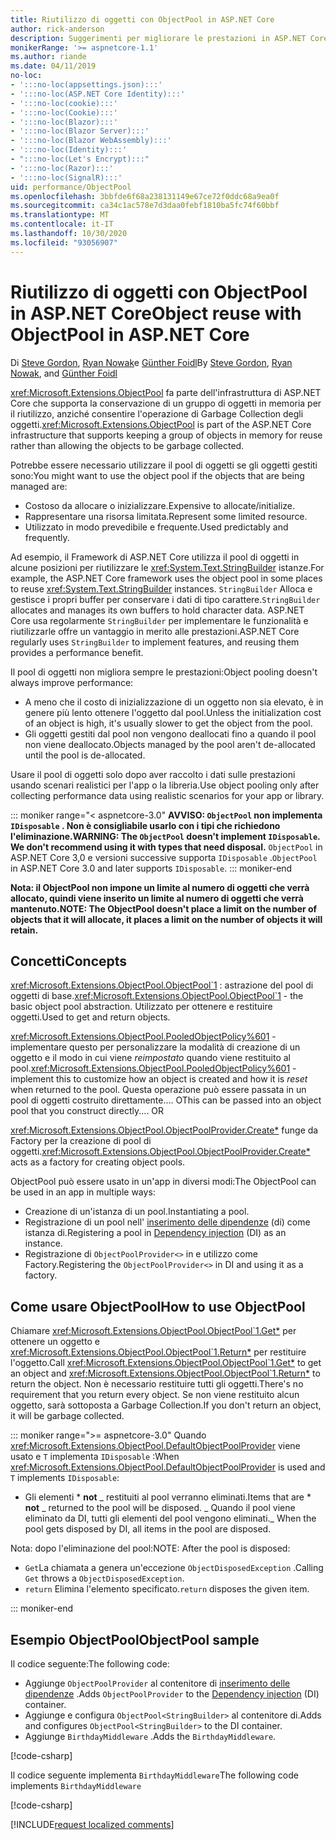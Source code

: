 ```yaml
---
title: Riutilizzo di oggetti con ObjectPool in ASP.NET Core
author: rick-anderson
description: Suggerimenti per migliorare le prestazioni in ASP.NET Core app usando ObjectPool.
monikerRange: '>= aspnetcore-1.1'
ms.author: riande
ms.date: 04/11/2019
no-loc:
- ':::no-loc(appsettings.json):::'
- ':::no-loc(ASP.NET Core Identity):::'
- ':::no-loc(cookie):::'
- ':::no-loc(Cookie):::'
- ':::no-loc(Blazor):::'
- ':::no-loc(Blazor Server):::'
- ':::no-loc(Blazor WebAssembly):::'
- ':::no-loc(Identity):::'
- ":::no-loc(Let's Encrypt):::"
- ':::no-loc(Razor):::'
- ':::no-loc(SignalR):::'
uid: performance/ObjectPool
ms.openlocfilehash: 3bbfde6f68a238131149e67ce72f0ddc68a9ea0f
ms.sourcegitcommit: ca34c1ac578e7d3daa0febf1810ba5fc74f60bbf
ms.translationtype: MT
ms.contentlocale: it-IT
ms.lasthandoff: 10/30/2020
ms.locfileid: "93056907"
---
```

# <a name="object-reuse-with-objectpool-in-aspnet-core"></a><span data-ttu-id="c8c8e-103">Riutilizzo di oggetti con ObjectPool in ASP.NET Core</span><span class="sxs-lookup"><span data-stu-id="c8c8e-103">Object reuse with ObjectPool in ASP.NET Core</span></span>

<span data-ttu-id="c8c8e-104">Di [Steve Gordon](https://twitter.com/stevejgordon), [Ryan Nowak](https://github.com/rynowak)e [Günther Foidl](https://github.com/gfoidl)</span><span class="sxs-lookup"><span data-stu-id="c8c8e-104">By [Steve Gordon](https://twitter.com/stevejgordon), [Ryan Nowak](https://github.com/rynowak), and [Günther Foidl](https://github.com/gfoidl)</span></span>

<span data-ttu-id="c8c8e-105"><xref:Microsoft.Extensions.ObjectPool> fa parte dell'infrastruttura di ASP.NET Core che supporta la conservazione di un gruppo di oggetti in memoria per il riutilizzo, anziché consentire l'operazione di Garbage Collection degli oggetti.</span><span class="sxs-lookup"><span data-stu-id="c8c8e-105"><xref:Microsoft.Extensions.ObjectPool> is part of the ASP.NET Core infrastructure that supports keeping a group of objects in memory for reuse rather than allowing the objects to be garbage collected.</span></span>

<span data-ttu-id="c8c8e-106">Potrebbe essere necessario utilizzare il pool di oggetti se gli oggetti gestiti sono:</span><span class="sxs-lookup"><span data-stu-id="c8c8e-106">You might want to use the object pool if the objects that are being managed are:</span></span>

- <span data-ttu-id="c8c8e-107">Costoso da allocare o inizializzare.</span><span class="sxs-lookup"><span data-stu-id="c8c8e-107">Expensive to allocate/initialize.</span></span>
- <span data-ttu-id="c8c8e-108">Rappresentare una risorsa limitata.</span><span class="sxs-lookup"><span data-stu-id="c8c8e-108">Represent some limited resource.</span></span>
- <span data-ttu-id="c8c8e-109">Utilizzato in modo prevedibile e frequente.</span><span class="sxs-lookup"><span data-stu-id="c8c8e-109">Used predictably and frequently.</span></span>

<span data-ttu-id="c8c8e-110">Ad esempio, il Framework di ASP.NET Core utilizza il pool di oggetti in alcune posizioni per riutilizzare le <xref:System.Text.StringBuilder> istanze.</span><span class="sxs-lookup"><span data-stu-id="c8c8e-110">For example, the ASP.NET Core framework uses the object pool in some places to reuse <xref:System.Text.StringBuilder> instances.</span></span> <span data-ttu-id="c8c8e-111">`StringBuilder` Alloca e gestisce i propri buffer per conservare i dati di tipo carattere.</span><span class="sxs-lookup"><span data-stu-id="c8c8e-111">`StringBuilder` allocates and manages its own buffers to hold character data.</span></span> <span data-ttu-id="c8c8e-112">ASP.NET Core usa regolarmente `StringBuilder` per implementare le funzionalità e riutilizzarle offre un vantaggio in merito alle prestazioni.</span><span class="sxs-lookup"><span data-stu-id="c8c8e-112">ASP.NET Core regularly uses `StringBuilder` to implement features, and reusing them provides a performance benefit.</span></span>

<span data-ttu-id="c8c8e-113">Il pool di oggetti non migliora sempre le prestazioni:</span><span class="sxs-lookup"><span data-stu-id="c8c8e-113">Object pooling doesn't always improve performance:</span></span>

- <span data-ttu-id="c8c8e-114">A meno che il costo di inizializzazione di un oggetto non sia elevato, è in genere più lento ottenere l'oggetto dal pool.</span><span class="sxs-lookup"><span data-stu-id="c8c8e-114">Unless the initialization cost of an object is high, it's usually slower to get the object from the pool.</span></span>
- <span data-ttu-id="c8c8e-115">Gli oggetti gestiti dal pool non vengono deallocati fino a quando il pool non viene deallocato.</span><span class="sxs-lookup"><span data-stu-id="c8c8e-115">Objects managed by the pool aren't de-allocated until the pool is de-allocated.</span></span>

<span data-ttu-id="c8c8e-116">Usare il pool di oggetti solo dopo aver raccolto i dati sulle prestazioni usando scenari realistici per l'app o la libreria.</span><span class="sxs-lookup"><span data-stu-id="c8c8e-116">Use object pooling only after collecting performance data using realistic scenarios for your app or library.</span></span>

::: moniker range="< aspnetcore-3.0"
<span data-ttu-id="c8c8e-117">**AVVISO: `ObjectPool` non implementa `IDisposable` . Non è consigliabile usarlo con i tipi che richiedono l'eliminazione.**</span><span class="sxs-lookup"><span data-stu-id="c8c8e-117">**WARNING: The `ObjectPool` doesn't implement `IDisposable`. We don't recommend using it with types that need disposal.**</span></span> <span data-ttu-id="c8c8e-118">`ObjectPool` in ASP.NET Core 3,0 e versioni successive supporta `IDisposable` .</span><span class="sxs-lookup"><span data-stu-id="c8c8e-118">`ObjectPool` in ASP.NET Core 3.0 and later supports `IDisposable`.</span></span>
::: moniker-end

<span data-ttu-id="c8c8e-119">**Nota: il ObjectPool non impone un limite al numero di oggetti che verrà allocato, quindi viene inserito un limite al numero di oggetti che verrà mantenuto.**</span><span class="sxs-lookup"><span data-stu-id="c8c8e-119">**NOTE: The ObjectPool doesn't place a limit on the number of objects that it will allocate, it places a limit on the number of objects it will retain.**</span></span>

## <a name="concepts"></a><span data-ttu-id="c8c8e-120">Concetti</span><span class="sxs-lookup"><span data-stu-id="c8c8e-120">Concepts</span></span>

<span data-ttu-id="c8c8e-121"><xref:Microsoft.Extensions.ObjectPool.ObjectPool`1> : astrazione del pool di oggetti di base.</span><span class="sxs-lookup"><span data-stu-id="c8c8e-121"><xref:Microsoft.Extensions.ObjectPool.ObjectPool`1> - the basic object pool abstraction.</span></span> <span data-ttu-id="c8c8e-122">Utilizzato per ottenere e restituire oggetti.</span><span class="sxs-lookup"><span data-stu-id="c8c8e-122">Used to get and return objects.</span></span>

<span data-ttu-id="c8c8e-123"><xref:Microsoft.Extensions.ObjectPool.PooledObjectPolicy%601> -implementare questo per personalizzare la modalità di creazione di un oggetto e il modo in cui viene *reimpostato* quando viene restituito al pool.</span><span class="sxs-lookup"><span data-stu-id="c8c8e-123"><xref:Microsoft.Extensions.ObjectPool.PooledObjectPolicy%601> - implement this to customize how an object is created and how it is *reset* when returned to the pool.</span></span> <span data-ttu-id="c8c8e-124">Questa operazione può essere passata in un pool di oggetti costruito direttamente.... O</span><span class="sxs-lookup"><span data-stu-id="c8c8e-124">This can be passed into an object pool that you construct directly.... OR</span></span>

<span data-ttu-id="c8c8e-125"><xref:Microsoft.Extensions.ObjectPool.ObjectPoolProvider.Create*> funge da Factory per la creazione di pool di oggetti.</span><span class="sxs-lookup"><span data-stu-id="c8c8e-125"><xref:Microsoft.Extensions.ObjectPool.ObjectPoolProvider.Create*> acts as a factory for creating object pools.</span></span>
<!-- REview, there is no ObjectPoolProvider<T> -->

<span data-ttu-id="c8c8e-126">ObjectPool può essere usato in un'app in diversi modi:</span><span class="sxs-lookup"><span data-stu-id="c8c8e-126">The ObjectPool can be used in an app in multiple ways:</span></span>

* <span data-ttu-id="c8c8e-127">Creazione di un'istanza di un pool.</span><span class="sxs-lookup"><span data-stu-id="c8c8e-127">Instantiating a pool.</span></span>
* <span data-ttu-id="c8c8e-128">Registrazione di un pool nell' [inserimento delle dipendenze](xref:fundamentals/dependency-injection) (di) come istanza di.</span><span class="sxs-lookup"><span data-stu-id="c8c8e-128">Registering a pool in [Dependency injection](xref:fundamentals/dependency-injection) (DI) as an instance.</span></span>
* <span data-ttu-id="c8c8e-129">Registrazione di `ObjectPoolProvider<>` in e utilizzo come Factory.</span><span class="sxs-lookup"><span data-stu-id="c8c8e-129">Registering the `ObjectPoolProvider<>` in DI and using it as a factory.</span></span>

## <a name="how-to-use-objectpool"></a><span data-ttu-id="c8c8e-130">Come usare ObjectPool</span><span class="sxs-lookup"><span data-stu-id="c8c8e-130">How to use ObjectPool</span></span>

<span data-ttu-id="c8c8e-131">Chiamare <xref:Microsoft.Extensions.ObjectPool.ObjectPool`1.Get*> per ottenere un oggetto e <xref:Microsoft.Extensions.ObjectPool.ObjectPool`1.Return*> per restituire l'oggetto.</span><span class="sxs-lookup"><span data-stu-id="c8c8e-131">Call <xref:Microsoft.Extensions.ObjectPool.ObjectPool`1.Get*> to get an object and <xref:Microsoft.Extensions.ObjectPool.ObjectPool`1.Return*> to return the object.</span></span>  <span data-ttu-id="c8c8e-132">Non è necessario restituire tutti gli oggetti.</span><span class="sxs-lookup"><span data-stu-id="c8c8e-132">There's no requirement that you return every object.</span></span> <span data-ttu-id="c8c8e-133">Se non viene restituito alcun oggetto, sarà sottoposta a Garbage Collection.</span><span class="sxs-lookup"><span data-stu-id="c8c8e-133">If you don't return an object, it will be garbage collected.</span></span>

::: moniker range=">= aspnetcore-3.0"
<span data-ttu-id="c8c8e-134">Quando <xref:Microsoft.Extensions.ObjectPool.DefaultObjectPoolProvider> viene usato e `T` implementa `IDisposable` :</span><span class="sxs-lookup"><span data-stu-id="c8c8e-134">When <xref:Microsoft.Extensions.ObjectPool.DefaultObjectPoolProvider> is used and `T` implements `IDisposable`:</span></span>

* <span data-ttu-id="c8c8e-135">Gli elementi \* **not** _ restituiti al pool verranno eliminati.</span><span class="sxs-lookup"><span data-stu-id="c8c8e-135">Items that are \* **not** _ returned to the pool will be disposed.</span></span>
<span data-ttu-id="c8c8e-136">_ Quando il pool viene eliminato da DI, tutti gli elementi del pool vengono eliminati.</span><span class="sxs-lookup"><span data-stu-id="c8c8e-136">_ When the pool gets disposed by DI, all items in the pool are disposed.</span></span>

<span data-ttu-id="c8c8e-137">Nota: dopo l'eliminazione del pool:</span><span class="sxs-lookup"><span data-stu-id="c8c8e-137">NOTE: After the pool is disposed:</span></span>

* <span data-ttu-id="c8c8e-138">`Get`La chiamata a genera un'eccezione `ObjectDisposedException` .</span><span class="sxs-lookup"><span data-stu-id="c8c8e-138">Calling `Get` throws a `ObjectDisposedException`.</span></span>
* <span data-ttu-id="c8c8e-139">`return` Elimina l'elemento specificato.</span><span class="sxs-lookup"><span data-stu-id="c8c8e-139">`return` disposes the given item.</span></span>

::: moniker-end

## <a name="objectpool-sample"></a><span data-ttu-id="c8c8e-140">Esempio ObjectPool</span><span class="sxs-lookup"><span data-stu-id="c8c8e-140">ObjectPool sample</span></span>

<span data-ttu-id="c8c8e-141">Il codice seguente:</span><span class="sxs-lookup"><span data-stu-id="c8c8e-141">The following code:</span></span>

* <span data-ttu-id="c8c8e-142">Aggiunge `ObjectPoolProvider` al contenitore di [inserimento delle dipendenze](xref:fundamentals/dependency-injection) .</span><span class="sxs-lookup"><span data-stu-id="c8c8e-142">Adds `ObjectPoolProvider` to the [Dependency injection](xref:fundamentals/dependency-injection) (DI) container.</span></span>
* <span data-ttu-id="c8c8e-143">Aggiunge e configura `ObjectPool<StringBuilder>` al contenitore di.</span><span class="sxs-lookup"><span data-stu-id="c8c8e-143">Adds and configures `ObjectPool<StringBuilder>` to the DI container.</span></span>
* <span data-ttu-id="c8c8e-144">Aggiunge `BirthdayMiddleware` .</span><span class="sxs-lookup"><span data-stu-id="c8c8e-144">Adds the `BirthdayMiddleware`.</span></span>

[!code-csharp[](ObjectPool/ObjectPoolSample/Startup.cs?name=snippet)]

<span data-ttu-id="c8c8e-145">Il codice seguente implementa `BirthdayMiddleware`</span><span class="sxs-lookup"><span data-stu-id="c8c8e-145">The following code implements `BirthdayMiddleware`</span></span>

[!code-csharp[](ObjectPool/ObjectPoolSample/BirthdayMiddleware.cs?name=snippet)]

[!INCLUDE[request localized comments](~/includes/code-comments-loc.md)]

